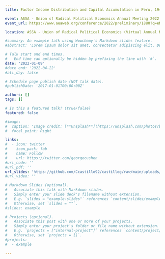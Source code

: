```yaml
---
title: Factor Income Distribution and Capital Accumulation in Peru, 1940-2019

event: ASSA - Union of Radical Political Economics Annual Meeting 2022 
event_url: https://www.aeaweb.org/conference/2022/preliminary/1880?q=eNqrVipOLS7OzM8LqSxIVbKqhnGVrJQMlWp1lBKLi_OTgRwlHaWS1KJcXAgrJbESKpSZmwphlWWmloO0FxUUXDAFTA1AegsS00Gylkq1XDButx4c

location: ASSA - Union of Radical Political Economics (Virtual Annual Meeting)

#summary: An example talk using Wowchemy's Markdown slides feature.
#abstract: 'Lorem ipsum dolor sit amet, consectetur adipiscing elit. Duis #posuere tellusac convallis placerat. Proin tincidunt magna sed ex #sollicitudin #condimentum. Sed ac faucibus dolor, scelerisque sollicitudin #nisi. Cras purus urna, suscipit quis sapien eu, pulvinar tempor diam.'

# Talk start and end times.
#   End time can optionally be hidden by prefixing the line with `#`.
date: '2022-01-09'
#date_end: '2022-04-22'
#all_day: false

# Schedule page publish date (NOT talk date).
#publishDate: '2017-01-01T00:00:00Z'

authors: []
tags: []

# Is this a featured talk? (true/false)
featured: false

#image:
#  caption: 'Image credit: [**Unsplash**](https://unsplash.com/photos/bzdhc5b3Bxs)'
#  focal_point: Right

links:
#  - icon: twitter
#    icon_pack: fab
#    name: Follow
#    url: https://twitter.com/georgecushen
#url_code: ''
#url_pdf: ''
url_slides: 'https://github.com/Ccastillo92/castillog/raw/main/uploads/2022_01_09_ASSA_2022_Ccastilo Slides.pdf'
#url_video: ''

# Markdown Slides (optional).
#   Associate this talk with Markdown slides.
#   Simply enter your slide deck's filename without extension.
#   E.g. `slides = "example-slides"` references `content/slides/example-slides.md`.
#   Otherwise, set `slides = ""`.
#slides: example

# Projects (optional).
#   Associate this post with one or more of your projects.
#   Simply enter your project's folder or file name without extension.
#   E.g. `projects = ["internal-project"]` references `content/project/deep-learning/index.md`.
#   Otherwise, set `projects = []`.
#projects:
#  - example

---
```


